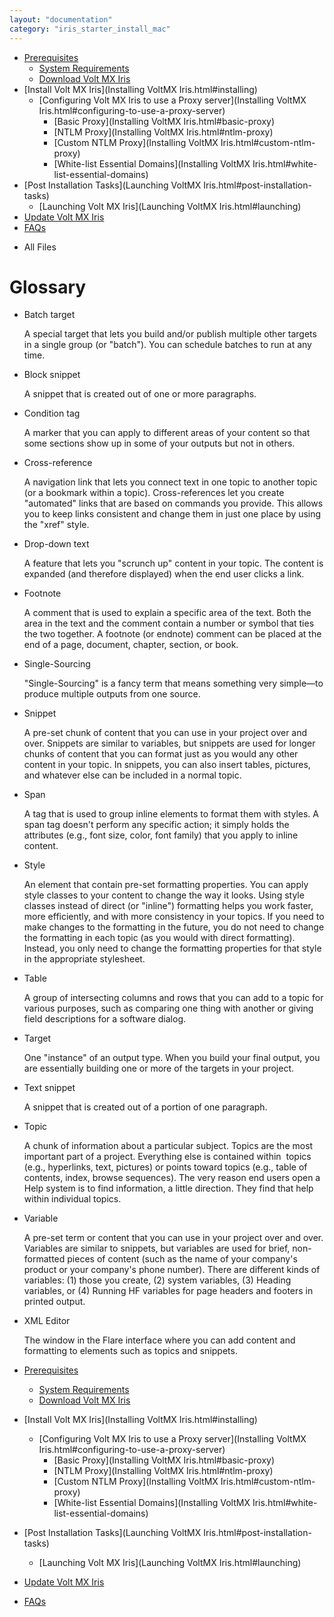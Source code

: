```yaml
---
layout: "documentation"
category: "iris_starter_install_mac"
---
```

                                   

[](Prerequisites.html)

*   [Prerequisites](Prerequisites.html#prerequisites)
    *   [System Requirements](Prerequisites.html#system-requirements)
    *   [Download Volt MX Iris](Prerequisites.html#download)
*   [Install Volt MX Iris](Installing VoltMX Iris.html#installing)
    *   [Configuring Volt MX Iris to use a Proxy server](Installing VoltMX Iris.html#configuring-to-use-a-proxy-server)
        *   [Basic Proxy](Installing VoltMX Iris.html#basic-proxy)
        *   [NTLM Proxy](Installing VoltMX Iris.html#ntlm-proxy)
        *   [Custom NTLM Proxy](Installing VoltMX Iris.html#custom-ntlm-proxy)
        *   [White-list Essential Domains](Installing VoltMX Iris.html#white-list-essential-domains)
*   [Post Installation Tasks](Launching VoltMX Iris.html#post-installation-tasks)
    *   [Launching Volt MX Iris](Launching VoltMX Iris.html#launching)
*   [Update Volt MX Iris](Upgrade.html)
*   [FAQs](StudioInstallation_FAQs.html#appendix-frequently-asked-questions-faqs)

[](#)

*   All Files

Glossary
========

*   Batch target
    
    A special target that lets you build and/or publish multiple other targets in a single group (or "batch"). You can schedule batches to run at any time.
    
*   Block snippet
    
    A snippet that is created out of one or more paragraphs.
    
*   Condition tag
    
    A marker that you can apply to different areas of your content so that some sections show up in some of your outputs but not in others.
    
*   Cross-reference
    
    A navigation link that lets you connect text in one topic to another topic (or a bookmark within a topic). Cross-references let you create "automated" links that are based on commands you provide. This allows you to keep links consistent and change them in just one place by using the "xref" style.
    
*   Drop-down text
    
    A feature that lets you "scrunch up" content in your topic. The content is expanded (and therefore displayed) when the end user clicks a link.
    
*   Footnote
    
    A comment that is used to explain a specific area of the text. Both the area in the text and the comment contain a number or symbol that ties the two together. A footnote (or endnote) comment can be placed at the end of a page, document, chapter, section, or book.
    
*   Single-Sourcing
    
    "Single-Sourcing" is a fancy term that means something very simple—to produce multiple outputs from one source.
    
*   Snippet
    
    A pre-set chunk of content that you can use in your project over and over. Snippets are similar to variables, but snippets are used for longer chunks of content that you can format just as you would any other content in your topic. In snippets, you can also insert tables, pictures, and whatever else can be included in a normal topic.
    
*   Span
    
    A tag that is used to group inline elements to format them with styles. A span tag doesn't perform any specific action; it simply holds the attributes (e.g., font size, color, font family) that you apply to inline content.
    
*   Style
    
    An element that contain pre-set formatting properties. You can apply style classes to your content to change the way it looks. Using style classes instead of direct (or "inline") formatting helps you work faster, more efficiently, and with more consistency in your topics. If you need to make changes to the formatting in the future, you do not need to change the formatting in each topic (as you would with direct formatting). Instead, you only need to change the formatting properties for that style in the appropriate stylesheet.
    
*   Table
    
    A group of intersecting columns and rows that you can add to a topic for various purposes, such as comparing one thing with another or giving field descriptions for a software dialog.
    
*   Target
    
    One "instance" of an output type. When you build your final output, you are essentially building one or more of the targets in your project.
    
*   Text snippet
    
    A snippet that is created out of a portion of one paragraph.
    
*   Topic
    
    A chunk of information about a particular subject. Topics are the most important part of a project. Everything else is contained within  topics (e.g., hyperlinks, text, pictures) or points toward topics (e.g., table of contents, index, browse sequences). The very reason end users open a Help system is to find information, a little direction. They find that help within individual topics.
    
*   Variable
    
    A pre-set term or content that you can use in your project over and over. Variables are similar to snippets, but variables are used for brief, non-formatted pieces of content (such as the name of your company's product or your company's phone number). There are different kinds of variables: (1) those you create, (2) system variables, (3) Heading variables, or (4) Running HF variables for page headers and footers in printed output.
    
*   XML Editor
    
    The window in the Flare interface where you can add content and formatting to elements such as topics and snippets.
    


*   [Prerequisites](Prerequisites.html#prerequisites)
    *   [System Requirements](Prerequisites.html#system-requirements)
    *   [Download Volt MX Iris](Prerequisites.html#download)
*   [Install Volt MX Iris](Installing VoltMX Iris.html#installing)
    *   [Configuring Volt MX Iris to use a Proxy server](Installing VoltMX Iris.html#configuring-to-use-a-proxy-server)
        *   [Basic Proxy](Installing VoltMX Iris.html#basic-proxy)
        *   [NTLM Proxy](Installing VoltMX Iris.html#ntlm-proxy)
        *   [Custom NTLM Proxy](Installing VoltMX Iris.html#custom-ntlm-proxy)
        *   [White-list Essential Domains](Installing VoltMX Iris.html#white-list-essential-domains)
*   [Post Installation Tasks](Launching VoltMX Iris.html#post-installation-tasks)
    *   [Launching Volt MX Iris](Launching VoltMX Iris.html#launching)
*   [Update Volt MX Iris](Upgrade.html)
*   [FAQs](StudioInstallation_FAQs.html#appendix-frequently-asked-questions-faqs)

